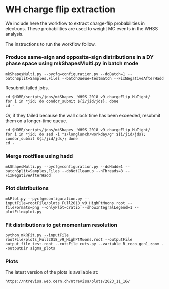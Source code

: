 # WH charge flip extraction

We include here the workflow to extract charge-flip probabilities in electrons. These probabilities are used to weight MC events in the WHSS analysis.

The instructions to run the workflow follow.

### Produce same-sign and opposite-sign distributions in a DY phase space using mkShapesMulti.py in batch mode

    mkShapesMulti.py --pycfg=configuration.py --doBatch=1 --batchSplit=Samples,Files --batchQueue=testmatch --FixNegativeAfterHadd

Resubmit failed jobs.

    cd $HOME/scripts/jobs/mkShapes__WHSS_2018_v9_chargeFlip_MuTight/
    for i in *jid; do condor_submit ${i/jid/jds}; done
    cd -

Or, if they failed because the wall clock time has been exceeded, resubmit them on a longer-time queue.

    cd $HOME/scripts/jobs/mkShapes__WHSS_2018_v9_chargeFlip_MuTight/
    for i in *jid; do sed -i "s/longlunch/workday/g" ${i/jid/jds}; condor_submit ${i/jid/jds}; done
    cd -

### Merge rootfiles using hadd

    mkShapesMulti.py --pycfg=configuration.py --doHadd=1 --batchSplit=Samples,Files --doNotCleanup --nThreads=8 --FixNegativeAfterHadd

### Plot distributions

    mkPlot.py --pycfg=configuration.py --inputFile=rootFile/plots_Full2018_v9_HighPtMuons.root --fileFormats=png --onlyPlot=cratio --showIntegralLegend=1 --plotFile=plot.py

### Fit distributions to get momentum resolution

    python mkRFit.py --inputFile rootFile/plots_Full2018_v9_HighPtMuons.root --outputFile output_file_test.root --cutsFile cuts.py --variable R_reco_gen1_zoom --outputDir sigma_plots

### Plots

The latest version of the plots is available at:

    https://ntrevisa.web.cern.ch/ntrevisa/plots/2023_11_16/